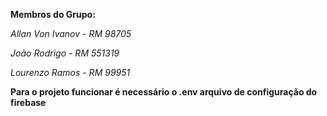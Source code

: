 **Membros do Grupo:**

*Allan Von Ivanov - RM 98705*

*João Rodrigo - RM 551319*

*Lourenzo Ramos - RM 99951*


**Para o projeto funcionar é necessário o .env arquivo de configuração do firebase**
